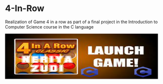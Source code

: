 # 4-In-Row
Realization of Game 4 in a row as part of a final project in the Introduction to Computer Science course in the C language

<img src="https://github.com/NeriyaZudi/4-In-Row/blob/main/pictures%204inRow/4%20in%20row.jpg" align="center"
     alt="logo" width="600" height="150">
